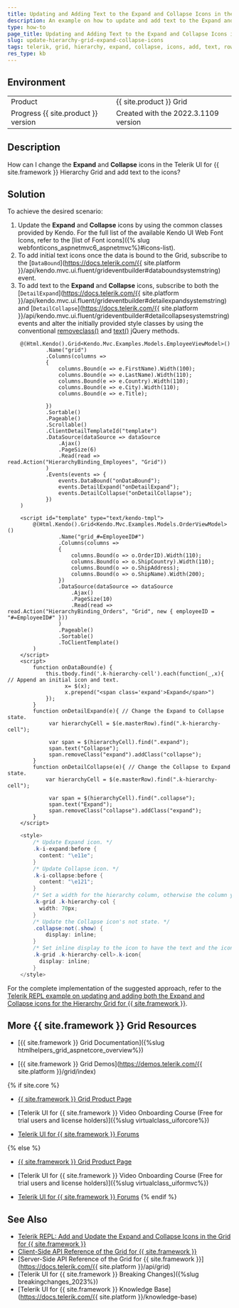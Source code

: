 ```yaml
---
title: Updating and Adding Text to the Expand and Collapse Icons in the Hierarchy Grid
description: An example on how to update and add text to the Expand and Collapse icons for the Telerik UI for {{ site.framework }} hierarchical Grid.
type: how-to
page_title: Updating and Adding Text to the Expand and Collapse Icons in the Hierarchy Grid
slug: update-hierarchy-grid-expand-collapse-icons
tags: telerik, grid, hierarchy, expand, collapse, icons, add, text, rows
res_type: kb
---
```


## Environment

<table>
 <tr>
  <td>Product</td>
  <td>{{ site.product }} Grid</td>
 </tr>
 <tr>
  <td>Progress {{ site.product }} version</td>
  <td>Created with the 2022.3.1109 version</td>
 </tr>
</table>


## Description

How can I change the **Expand** and **Collapse** icons in the Telerik UI for {{ site.framework }} Hierarchy Grid and add text to the icons?

## Solution

To achieve the desired scenario:

1. Update the **Expand** and **Collapse** icons by using the common classes provided by Kendo. For the full list of the available Kendo UI Web Font Icons, refer to the [list of Font icons]({% slug webfonticons_aspnetmvc6_aspnetmvc%}#icons-list).
1. To add initial text icons once the data is bound to the Grid, subscribe to the [`DataBound`](https://docs.telerik.com/{{ site.platform }}/api/kendo.mvc.ui.fluent/grideventbuilder#databoundsystemstring) event.
1. To add text to the **Expand** and **Collapse** icons, subscribe to both the [`DetailExpand`](https://docs.telerik.com/{{ site.platform }}/api/kendo.mvc.ui.fluent/grideventbuilder#detailexpandsystemstring) and [`DetailCollapse`](https://docs.telerik.com/{{ site.platform }}/api/kendo.mvc.ui.fluent/grideventbuilder#detailcollapsesystemstring) events and alter the initially provided style classes by using the conventional [removeclass()](https://api.jquery.com/removeclass/) and [text()](https://api.jquery.com/text/) jQuery methods.

```Razor Index.cshtml
    @(Html.Kendo().Grid<Kendo.Mvc.Examples.Models.EmployeeViewModel>()
            .Name("grid")
            .Columns(columns =>
            {
                columns.Bound(e => e.FirstName).Width(100);
                columns.Bound(e => e.LastName).Width(110);
                columns.Bound(e => e.Country).Width(110);
                columns.Bound(e => e.City).Width(110);
                columns.Bound(e => e.Title);

            })
            .Sortable()
            .Pageable()
            .Scrollable()
            .ClientDetailTemplateId("template")
            .DataSource(dataSource => dataSource
                .Ajax()
                .PageSize(6)
                .Read(read => read.Action("HierarchyBinding_Employees", "Grid"))
            )
            .Events(events => {
                events.DataBound("onDataBound");
                events.DetailExpand("onDetailExpand");
                events.DetailCollapse("onDetailCollapse");
            })
    )
```
```JS script.js
    <script id="template" type="text/kendo-tmpl">
        @(Html.Kendo().Grid<Kendo.Mvc.Examples.Models.OrderViewModel>()
                .Name("grid_#=EmployeeID#")
                .Columns(columns =>
                {
                    columns.Bound(o => o.OrderID).Width(110);
                    columns.Bound(o => o.ShipCountry).Width(110);
                    columns.Bound(o => o.ShipAddress);
                    columns.Bound(o => o.ShipName).Width(200);
                })
                .DataSource(dataSource => dataSource
                    .Ajax()
                    .PageSize(10)
                    .Read(read => read.Action("HierarchyBinding_Orders", "Grid", new { employeeID = "#=EmployeeID#" }))
                )
                .Pageable()
                .Sortable()
                .ToClientTemplate()
        )
    </script>
    <script>
        function onDataBound(e) {
            this.tbody.find('.k-hierarchy-cell').each(function(_,x){ // Append an initial icon and text.
                  x= $(x);
                  x.prepend("<span class='expand'>Expand</span>")
            });
        }
        function onDetailExpand(e){ // Change the Expand to Collapse state.
             var hierarchyCell = $(e.masterRow).find(".k-hierarchy-cell");
    
             var span = $(hierarchyCell).find(".expand");
             span.text("Collapse");
             span.removeClass("expand").addClass("collapse");
        }
        function onDetailCollapse(e){ // Change the Collapse to Expand state.
            var hierarchyCell = $(e.masterRow).find(".k-hierarchy-cell");
    
             var span = $(hierarchyCell).find(".collapse");
             span.text("Expand");
             span.removeClass("collapse").addClass("expand");
        }
    </script>
```
```C# Style.css
    <style>
        /* Update Expand icon. */
        .k-i-expand:before {
          content: "\e11e";
        }
        /* Update Collapse icon. */
        .k-i-collapse:before {
          content: "\e121";
        }
        /* Set a width for the hierarchy column, otherwise the column you swap it with will be shrunk. */
        .k-grid .k-hierarchy-col {
          width: 70px;
        }
        /* Update the Collapse icon's not state. */
        .collapse:not(.show) {
            display: inline;
        }
        /* Set inline display to the icon to have the text and the icon on the same line. */
        .k-grid .k-hierarchy-cell>.k-icon{
          display: inline;
        }
    </style>
```

For the complete implementation of the suggested approach, refer to the [Telerik REPL example on updating and adding both the Expand and Collapse icons for the Hierarchy Grid for {{ site.framework }}](https://netcorerepl.telerik.com/GnuPvvcu03wZcuCT49).

## More {{ site.framework }} Grid Resources

* [{{ site.framework }} Grid Documentation]({%slug htmlhelpers_grid_aspnetcore_overview%})

* [{{ site.framework }} Grid Demos](https://demos.telerik.com/{{ site.platform }}/grid/index)

{% if site.core %}
* [{{ site.framework }} Grid Product Page](https://www.telerik.com/aspnet-core-ui/grid)

* [Telerik UI for {{ site.framework }} Video Onboarding Course (Free for trial users and license holders)]({%slug virtualclass_uiforcore%})

* [Telerik UI for {{ site.framework }} Forums](https://www.telerik.com/forums/aspnet-core-ui)

{% else %}
* [{{ site.framework }} Grid Product Page](https://www.telerik.com/aspnet-mvc/grid)

* [Telerik UI for {{ site.framework }} Video Onboarding Course (Free for trial users and license holders)]({%slug virtualclass_uiformvc%})

* [Telerik UI for {{ site.framework }} Forums](https://www.telerik.com/forums/aspnet-mvc)
{% endif %}

## See Also

* [Telerik REPL: Add and Update the Expand and Collapse Icons in the Grid for {{ site.framework }}](https://netcorerepl.telerik.com/GnuPvvcu03wZcuCT49)
* [Client-Side API Reference of the Grid for {{ site.framework }}](https://docs.telerik.com/kendo-ui/api/javascript/ui/grid)
* [Server-Side API Reference of the Grid for {{ site.framework }}](https://docs.telerik.com/{{ site.platform }}/api/grid)
* [Telerik UI for {{ site.framework }} Breaking Changes]({%slug breakingchanges_2023%})
* [Telerik UI for {{ site.framework }} Knowledge Base](https://docs.telerik.com/{{ site.platform }}/knowledge-base)
